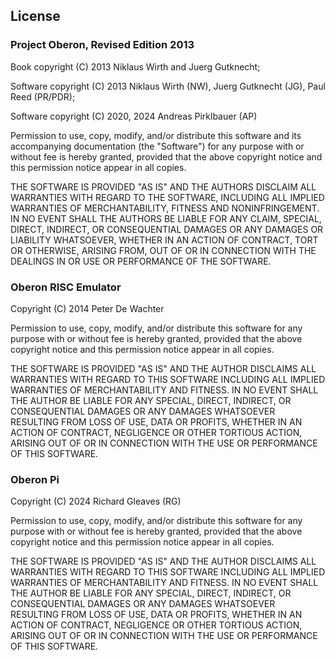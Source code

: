 ## License



### Project Oberon, Revised Edition 2013

Book copyright (C) 2013 Niklaus Wirth and Juerg Gutknecht;

Software copyright (C) 2013 Niklaus Wirth (NW), Juerg Gutknecht (JG), Paul Reed (PR/PDR);

Software copyright (C) 2020, 2024 Andreas Pirklbauer (AP)

Permission to use, copy, modify, and/or distribute this software and its accompanying documentation (the "Software") for any purpose with or without fee is hereby granted, provided that the above copyright notice and this permission notice appear in all copies.

THE SOFTWARE IS PROVIDED "AS IS" AND THE AUTHORS DISCLAIM ALL WARRANTIES WITH REGARD TO THE SOFTWARE, INCLUDING ALL IMPLIED WARRANTIES OF MERCHANTABILITY, FITNESS AND NONINFRINGEMENT. IN NO EVENT SHALL THE AUTHORS BE LIABLE FOR ANY CLAIM, SPECIAL, DIRECT, INDIRECT, OR CONSEQUENTIAL DAMAGES OR ANY DAMAGES OR LIABILITY WHATSOEVER, WHETHER IN AN ACTION OF CONTRACT, TORT OR OTHERWISE, ARISING FROM, OUT OF OR IN CONNECTION WITH THE DEALINGS IN OR USE OR PERFORMANCE OF THE SOFTWARE.



### Oberon RISC Emulator

Copyright (C) 2014 Peter De Wachter

Permission to use, copy, modify, and/or distribute this software for any purpose with or without fee is hereby granted, provided that the above copyright notice and this permission notice appear in all copies.

THE SOFTWARE IS PROVIDED "AS IS" AND THE AUTHOR DISCLAIMS ALL WARRANTIES WITH REGARD TO THIS SOFTWARE INCLUDING ALL IMPLIED WARRANTIES OF MERCHANTABILITY AND FITNESS. IN NO EVENT SHALL THE AUTHOR BE LIABLE FOR ANY SPECIAL, DIRECT, INDIRECT, OR CONSEQUENTIAL DAMAGES OR ANY DAMAGES WHATSOEVER RESULTING FROM LOSS OF USE, DATA OR PROFITS, WHETHER IN AN ACTION OF CONTRACT, NEGLIGENCE OR OTHER TORTIOUS ACTION, ARISING OUT OF OR IN CONNECTION WITH THE USE OR PERFORMANCE OF THIS SOFTWARE.



### Oberon Pi

Copyright (C) 2024 Richard Gleaves (RG)

Permission to use, copy, modify, and/or distribute this software for any purpose with or without fee is hereby granted, provided that the above copyright notice and this permission notice appear in all copies.

THE SOFTWARE IS PROVIDED "AS IS" AND THE AUTHOR DISCLAIMS ALL WARRANTIES WITH REGARD TO THIS SOFTWARE INCLUDING ALL IMPLIED WARRANTIES OF MERCHANTABILITY AND FITNESS. IN NO EVENT SHALL THE AUTHOR BE LIABLE FOR ANY SPECIAL, DIRECT, INDIRECT, OR CONSEQUENTIAL DAMAGES OR ANY DAMAGES WHATSOEVER RESULTING FROM LOSS OF USE, DATA OR PROFITS, WHETHER IN AN ACTION OF CONTRACT, NEGLIGENCE OR OTHER TORTIOUS ACTION, ARISING OUT OF OR IN CONNECTION WITH THE USE OR PERFORMANCE OF THIS SOFTWARE.



